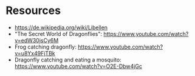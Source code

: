 # Resources

+ https://de.wikipedia.org/wiki/Libellen
+ "The Secret World of Dragonflies": https://www.youtube.com/watch?v=edW30jsCy6M
+ Frog catching dragonfly: https://www.youtube.com/watch?v=u8Yx49FjTBk
+ Dragonfly catching and eating a mosquito: https://www.youtube.com/watch?v=O2E-Dbw4jGc
